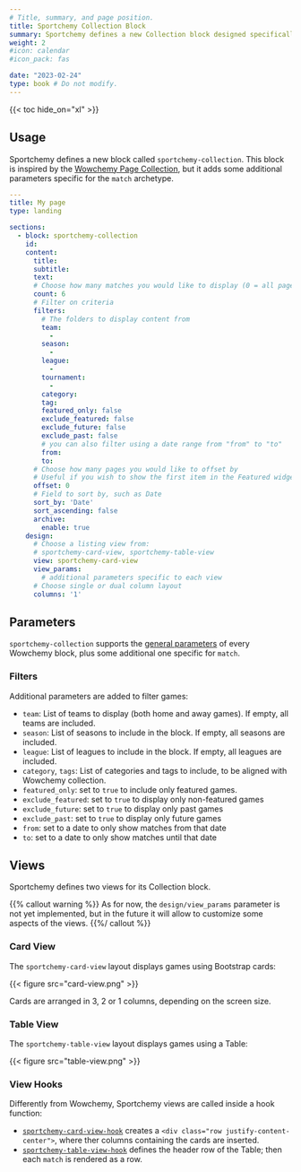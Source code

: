 ```yaml
---
# Title, summary, and page position.
title: Sportchemy Collection Block
summary: Sportchemy defines a new Collection block designed specifically for the match archetype. It also provides two different views to display the games.
weight: 2
#icon: calendar
#icon_pack: fas

date: "2023-02-24"
type: book # Do not modify.
---
```


{{< toc hide_on="xl" >}}

## Usage

Sportchemy defines a new block called `sportchemy-collection`. This block is inspired by the [Wowchemy Page Collection](https://wowchemy.com/blocks/collection/), but it adds some additional parameters specific for the `match` archetype.

```yaml
---
title: My page
type: landing

sections:
  - block: sportchemy-collection
    id:
    content:
      title:
      subtitle:
      text:
      # Choose how many matches you would like to display (0 = all pages)
      count: 6
      # Filter on criteria
      filters:
        # The folders to display content from
        team:
          -
        season:
          -
        league:
          -
        tournament:
          -
        category:
        tag:
        featured_only: false
        exclude_featured: false
        exclude_future: false
        exclude_past: false
        # you can also filter using a date range from "from" to "to"
        from:
        to:
      # Choose how many pages you would like to offset by
      # Useful if you wish to show the first item in the Featured widget
      offset: 0
      # Field to sort by, such as Date
      sort_by: 'Date'
      sort_ascending: false
      archive:
        enable: true
    design:
      # Choose a listing view from:
      # sportchemy-card-view, sportchemy-table-view
      view: sportchemy-card-view
      view_params:
        # additional parameters specific to each view
      # Choose single or dual column layout
      columns: '1'
```

## Parameters

`sportchemy-collection` supports the [general parameters](https://wowchemy.com/docs/getting-started/page-builder/#personalizing-blocks) of every Wowchemy block, plus some additional one specific for `match`.

### Filters

Additional parameters are added to filter games:
- `team`: List of teams to display (both home and away games). If empty, all teams are included.
- `season`: List of seasons to include in the block. If empty, all seasons are included.
- `league`: List of leagues to include in the block. If empty, all leagues are included.
- `category`, `tags`: List of categories and tags to include, to be aligned with Wowchemy collection.
- `featured_only`: set to `true` to include only featured games.
- `exclude_featured`: set to `true` to display only non-featured games
- `exclude_future`: set to `true` to display only past games
- `exclude_past`: set to `true` to display only future games
- `from`: set to a date to only show matches from that date
- `to`: set to a date to only show matches until that date

## Views

Sportchemy defines two views for its Collection block.

{{% callout warning %}}
As for now, the `design/view_params` parameter is not yet implemented, but in the future it will allow to customize some aspects of the views.
{{%/ callout %}}

### Card View

The `sportchemy-card-view` layout displays games using Bootstrap cards:

{{< figure src="card-view.png" >}}

Cards are arranged in 3, 2 or 1 columns, depending on the screen size.

### Table View

The `sportchemy-table-view` layout displays games using a Table:

{{< figure src="table-view.png" >}}

### View Hooks

Differently from Wowchemy, Sportchemy views are called inside a hook function:
- [`sportchemy-card-view-hook`](https://github.com/Agos95/sportchemy/blob/main/sportchemy/layouts/partials/views/sportchemy-card-view-hook.html) creates a `<div class="row justify-content-center">`, where ther columns containing the cards are inserted.
- [`sportchemy-table-view-hook`](https://github.com/Agos95/sportchemy/blob/main/sportchemy/layouts/partials/views/sportchemy-table-view-hook.html) defines the header row of the Table; then each `match` is rendered as a row.